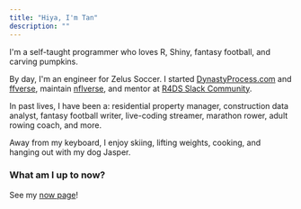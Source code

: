 ```yaml
---
title: "Hiya, I'm Tan"
description: ""
---
```


I'm a self-taught programmer who loves R, Shiny, fantasy football, and carving pumpkins.

By day, I'm an engineer for Zelus Soccer. I started [DynastyProcess.com](https://dynastyprocess.com) 
and [ffverse](https://ffverse.com), maintain [nflverse](https://github.com/nflverse), 
and mentor at [R4DS Slack Community](https://r4ds.io). 

In past lives, I have been a: residential property manager, construction data 
analyst, fantasy football writer, live-coding streamer, marathon rower, adult 
rowing coach, and more.

Away from my keyboard, I enjoy skiing, lifting weights, cooking, and hanging 
out with my dog Jasper.

### What am I up to now?

See my [now page](/now)!
